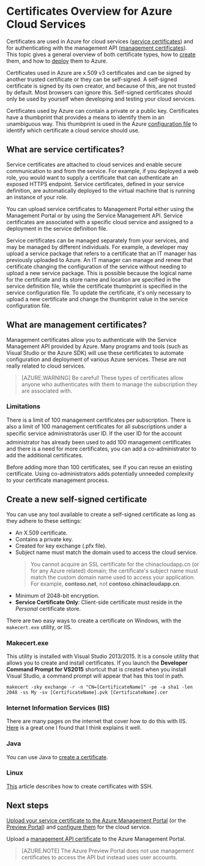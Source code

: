 <properties 
	pageTitle="Cloud Services and management certificates | Windows Azure" 
	description="Learn how to create and use certificates with Windows Azure" 
	services="cloud-services" 
	documentationCenter=".net" 
	authors="Thraka" 
	manager="timlt" 
	editor=""/>

<tags 
	ms.service="cloud-services" 
	ms.date="10/09/2015"
	wacn.date=""/>

# Certificates Overview for Azure Cloud Services
Certificates are used in Azure for cloud services ([service certificates](#what-are-service-certificates)) and for authenticating with the management API ([management certificates](#what-are-management-certificates)). This topic gives a general overview of both certificate types, how to [create](#create) them, and how to [deploy](#deploy) them to Azure.

Certificates used in Azure are x.509 v3 certificates and can be signed by another trusted certificate or they can be self-signed. A self-signed certificate is signed by its own creator, and because of this, are not trusted by default. Most browsers can ignore this. Self-signed certificates should only be used by yourself when developing and testing your cloud services. 

Certificates used by Azure can contain a private or a public key. Certificates have a thumbprint that provides a means to identify them in an unambiguous way. This thumbprint is used in the Azure [configuration file](/documentation/articles/cloud-services-configure-ssl-certificate) to identify which certificate a cloud service should use. 

## What are service certificates?
Service certificates are attached to cloud services and enable secure communication to and from the service. For example, if you deployed a web role, you would want to supply a certificate that can authenticate an exposed HTTPS endpoint. Service certificates, defined in your service definition, are automatically deployed to the virtual machine that is running an instance of your role. 

You can upload service certificates to Management Portal either using the Management Portal or by using the Service Management API. Service certificates are associated with a specific cloud service and assigned to a deployment in the service definition file.

Service certificates can be managed separately from your services, and may be managed by different individuals. For example, a developer may upload a service package that refers to a certificate that an IT manager has previously uploaded to Azure. An IT manager can manage and renew that certificate changing the configuration of the service without needing to upload a new service package. This is possible because the logical name for the certificate and its store name and location are specified in the service definition file, while the certificate thumbprint is specified in the service configuration file. To update the certificate, it's only necessary to upload a new certificate and change the thumbprint value in the service configuration file.

## What are management certificates?
Management certificates allow you to authenticate with the Service Management API provided by Azure. Many programs and tools (such as Visual Studio or the Azure SDK) will use these certificates to automate configuration and deployment of various Azure services. These are not really related to cloud services. 

>[AZURE.WARNING] Be careful! These types of certificates allow anyone who authenticates with them to manage the subscription they are associated with. 

### Limitations
There is a limit of 100 management certificates per subscription. There is also a limit of 100 management certificates for all subscriptions under a specific service administratorâs user ID. If the user ID for the account administrator has already been used to add 100 management certificates and there is a need for more certificates, you can add a co-administrator to add the additional certificates. 

Before adding more than 100 certificates, see if you can reuse an existing certificate. Using co-administrators adds potentially unneeded complexity to your certificate management process.


<a name="create"></a>
## Create a new self-signed certificate
You can use any tool available to create a self-signed certificate as long as they adhere to these settings:

* An X.509 certificate.
* Contains a private key.
* Created for key exchange (.pfx file).
* Subject name must match the domain used to access the cloud service. 
    > You cannot acquire an SSL certificate for the chinacloudapp.cn (or for any Azure related) domain; the certificate's subject name must match the custom domain name used to access your application. For example, **contoso.net**, not **contoso.chinacloudapp.cn**.
* Minimum of 2048-bit encryption.
* **Service Certificate Only**: Client-side certificate must reside in the *Personal* certificate store.

There are two easy ways to create a certificate on Windows, with the `makecert.exe` utility, or IIS.

### Makecert.exe

This utility is installed with Visual Studio 2013/2015. It is a console utility that allows you to create and install certificates. If you launch the **Developer Command Prompt for VS2015** shortcut that is created when you install Visual Studio, a command prompt will appear that has this tool in path.

    makecert -sky exchange -r -n "CN=[CertificateName]" -pe -a sha1 -len 2048 -ss My -sv [CertificateName].pvk [CertificateName].cer


### Internet Information Services (IIS)

There are many pages on the internet that cover how to do this with IIS. [Here](https://www.sslshopper.com/article-how-to-create-a-self-signed-certificate-in-iis-7.html) is a great one I found that I think explains it well. 

### Java
You can use Java to [create a certificate](/documentation/articles/java-create-azure-website-using-java-sdk/#create-a-certificate).

### Linux
[This](/documentation/articles/virtual-machines-linux-use-ssh-key) article describes how to create certificates with SSH.

## Next steps

[Upload your service certificate to the Azure Management Portal](/documentation/articles/cloud-services-configure-ssl-certificate) (or the [Preview Portal](/documentation/articles/cloud-services-configure-ssl-certificate-portal)) and [configure them](/documentation/articles/cloud-services-xml-certs) for the cloud service.

Upload a [management API certificate](/documentation/articles/azure-api-management-certs) to the Azure Management Portal.

>[AZURE.NOTE] The Azure Preview Portal does not use management certificates to access the API but instead uses user accounts.